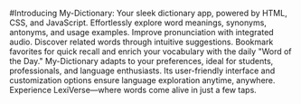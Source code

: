 #Introducing My-Dictionary: Your sleek dictionary app, powered by HTML, CSS, and JavaScript. Effortlessly explore word meanings, synonyms, antonyms, and usage examples. Improve pronunciation with integrated audio. Discover related words through intuitive suggestions. Bookmark favorites for quick recall and enrich your vocabulary with the daily "Word of the Day." My-Dictionary adapts to your preferences, ideal for students, professionals, and language enthusiasts. Its user-friendly interface and customization options ensure language exploration anytime, anywhere. Experience LexiVerse—where words come alive in just a few taps.
